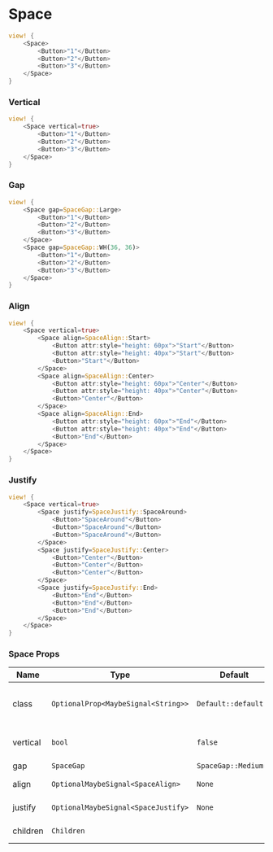 # Space

```rust demo
view! {
    <Space>
        <Button>"1"</Button>
        <Button>"2"</Button>
        <Button>"3"</Button>
    </Space>
}
```

### Vertical

```rust demo
view! {
    <Space vertical=true>
        <Button>"1"</Button>
        <Button>"2"</Button>
        <Button>"3"</Button>
    </Space>
}
```

### Gap

```rust demo
view! {
    <Space gap=SpaceGap::Large>
        <Button>"1"</Button>
        <Button>"2"</Button>
        <Button>"3"</Button>
    </Space>
    <Space gap=SpaceGap::WH(36, 36)>
        <Button>"1"</Button>
        <Button>"2"</Button>
        <Button>"3"</Button>
    </Space>
}
```

### Align

```rust demo
view! {
    <Space vertical=true>
        <Space align=SpaceAlign::Start>
            <Button attr:style="height: 60px">"Start"</Button>
            <Button attr:style="height: 40px">"Start"</Button>
            <Button>"Start"</Button>
        </Space>
        <Space align=SpaceAlign::Center>
            <Button attr:style="height: 60px">"Center"</Button>
            <Button attr:style="height: 40px">"Center"</Button>
            <Button>"Center"</Button>
        </Space>
        <Space align=SpaceAlign::End>
            <Button attr:style="height: 60px">"End"</Button>
            <Button attr:style="height: 40px">"End"</Button>
            <Button>"End"</Button>
        </Space>
    </Space>
}
```

### Justify

```rust demo
view! {
    <Space vertical=true>
        <Space justify=SpaceJustify::SpaceAround>
            <Button>"SpaceAround"</Button>
            <Button>"SpaceAround"</Button>
            <Button>"SpaceAround"</Button>
        </Space>
        <Space justify=SpaceJustify::Center>
            <Button>"Center"</Button>
            <Button>"Center"</Button>
            <Button>"Center"</Button>
        </Space>
        <Space justify=SpaceJustify::End>
            <Button>"End"</Button>
            <Button>"End"</Button>
            <Button>"End"</Button>
        </Space>
    </Space>
}
```

### Space Props

| Name     | Type                                | Default              | Description                              |
| -------- | ----------------------------------- | -------------------- | ---------------------------------------- |
| class    | `OptionalProp<MaybeSignal<String>>` | `Default::default()` | Addtional classes for the space element. |
| vertical | `bool`                              | `false`              | Whether to lay out vertically.           |
| gap      | `SpaceGap`                          | `SpaceGap::Medium`   | Space's gap.                             |
| align    | `OptionalMaybeSignal<SpaceAlign>`   | `None`               | Vertical arrangement.                    |
| justify  | `OptionalMaybeSignal<SpaceJustify>` | `None`               | Horizontal arrangement.                  |
| children | `Children`                          |                      | Space's content.                         |
